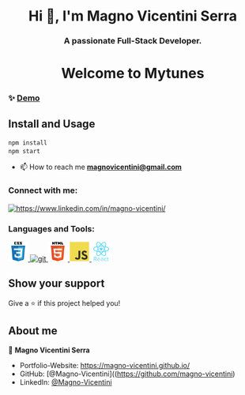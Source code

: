 <h1 align="center">Hi 👋, I'm Magno Vicentini Serra</h1>
<h3 align="center">A passionate Full-Stack Developer.</h3>
<h1 align="center">Welcome to Mytunes</h1>

### ✨ [Demo](https://magno-vicentini.github.io/mytunes/)

## Install and Usage 

```sh
npm install
npm start
```


- 📫 How to reach me **magnovicentini@gmail.com**

<h3 align="left">Connect with me:</h3>
<p align="left">
<a href="https://linkedin.com/in/https://www.linkedin.com/in/magno-vicentini/" target="blank"><img align="center" src="https://raw.githubusercontent.com/rahuldkjain/github-profile-readme-generator/master/src/images/icons/Social/linked-in-alt.svg" alt="https://www.linkedin.com/in/magno-vicentini/" height="30" width="40" /></a>
</p>

<h3 align="left">Languages and Tools:</h3>
<p align="left"> <a href="https://www.w3schools.com/css/" target="_blank" rel="noreferrer"> <img src="https://raw.githubusercontent.com/devicons/devicon/master/icons/css3/css3-original-wordmark.svg" alt="css3" width="40" height="40"/> </a> <a href="https://git-scm.com/" target="_blank" rel="noreferrer"> <img src="https://www.vectorlogo.zone/logos/git-scm/git-scm-icon.svg" alt="git" width="40" height="40"/> </a> <a href="https://www.w3.org/html/" target="_blank" rel="noreferrer"> <img src="https://raw.githubusercontent.com/devicons/devicon/master/icons/html5/html5-original-wordmark.svg" alt="html5" width="40" height="40"/> </a> <a href="https://developer.mozilla.org/en-US/docs/Web/JavaScript" target="_blank" rel="noreferrer"> <img src="https://raw.githubusercontent.com/devicons/devicon/master/icons/javascript/javascript-original.svg" alt="javascript" width="40" height="40"/> </a> <a href="https://reactjs.org/" target="_blank" rel="noreferrer"> <img src="https://raw.githubusercontent.com/devicons/devicon/master/icons/react/react-original-wordmark.svg" alt="react" width="40" height="40"/> </a> </p>


## Show your support

Give a ⭐️ if this project helped you!

## About me

👤 **Magno Vicentini Serra**

* Portfolio-Website: https://magno-vicentini.github.io/
* GitHub: [@Magno-Vicentini]((https://github.com/magno-vicentini)
* LinkedIn: [@Magno-Vicentini](https://www.linkedin.com/in/magno-vicentini/)
